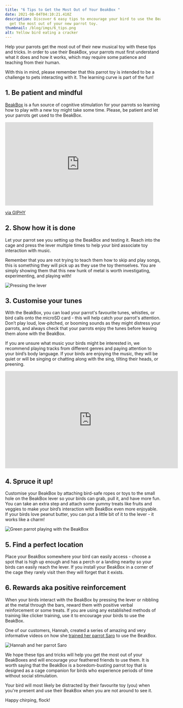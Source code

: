 ```yaml
---
title: "6 Tips to Get the Most Out of Your BeakBox "
date: 2021-08-04T04:10:21.410Z
description: Discover 6 easy tips to encourage your bird to use the BeakBox and
  get the most out of your new parrot toy.
thumbnail: /blog/imgs/6_tips.png
alt: Yellow bird eating a cracker
---
```


Help your parrots get the most out of their new musical toy with these tips and tricks. In order to use their BeakBox, your parrots must first understand what it does and how it works, which may require some patience and teaching from their human.

With this in mind, please remember that this parrot toy is intended to be a challenge to pets interacting with it. The learning curve is part of the fun!

## **1. Be patient and mindful**

[BeakBox](https://mybeakbox.com/) is a fun source of cognitive stimulation for your parrots so learning how to play with a new toy might take some time. Please, be patient and let your parrots get used to the BeakBox.

<iframe src="https://giphy.com/embed/3o6vXJZlfNfAYysryo" width="480" height="270" frameBorder="0" class="giphy-embed" allowFullScreen></iframe><p><a href="https://giphy.com/gifs/netflix-relax-breathe-3o6vXJZlfNfAYysryo">via GIPHY</a></p>

## **2. Show how it is done**

Let your parrot see you setting up the BeakBox and testing it. Reach into the cage and press the lever multiple times to help your bird associate toy interaction with music.

Remember that you are not trying to teach them how to skip and play songs, this is something they will pick up as they use the toy themselves. You are simply showing them that this new hunk of metal is worth investigating, experimenting, and playing with!

![Pressing the lever](/blog/imgs/pressing_lever_gif.gif)

## **3. Customise your tunes**

With the BeakBox, you can load your parrot's favourite tunes, whistles, or bird calls onto the microSD card - this will help catch your parrot's attention. Don’t play loud, low-pitched, or booming sounds as they might distress your parrots, and always check that your parrots enjoy the tunes before leaving them alone with the BeakBox.

If you are unsure what music your birds might be interested in, we recommend playing tracks from different genres and paying attention to your bird’s body language. If your birds are enjoying the music, they will be quiet or will be singing or chatting along with the sing, tilting their heads, or preening.

<iframe width="560" height="315" src="https://www.youtube.com/embed/6VnczBUTtNY" title="YouTube video player" frameborder="0" allow="accelerometer; autoplay; clipboard-write; encrypted-media; gyroscope; picture-in-picture" allowfullscreen></iframe>

## **4. Spruce it up!**

Customise your BeakBox by attaching bird-safe ropes or toys to the small hole on the BeakBox lever so your birds can grab, pull it, and have more fun. You can take an extra step and attach some yummy treats like fruits and veggies to make your bird’s interaction with BeakBox even more enjoyable. If your birds love peanut butter, you can put a little bit of it to the lever - it works like a charm!

![Green parrot playing with the BeakBox](/blog/imgs/magick.jpg)

## **5. Find a perfect location**

Place your BeakBox somewhere your bird can easily access - choose a spot that is high up enough and has a perch or a landing nearby so your birds can easily reach the lever. If you install your BeakBox in a corner of the cage they rarely visit then they will forget that it exists.

## **6. Rewards aka positive reinforcement**

When your birds interact with the BeakBox by pressing the lever or nibbling at the metal through the bars, reward them with positive verbal reinforcement or some treats. If you are using any established methods of training like clicker training, use it to encourage your birds to use the BeakBox.

One of our customers, Hannah, created a series of amazing and very informative videos on how she [trained her parrot Saro](https://www.youtube.com/watch?v=CpAaNyHDu2s) to use the BeakBox.

![Hannah and her parrot Saro](/blog/imgs/hannah_and_saro.png)

We hope these tips and tricks will help you get the most out of your BeakBoxes and will encourage your feathered friends to use them. It is worth saying that the BeakBox is a boredom-busting parrot toy that is designed as a cage companion for birds who experience periods of time without social stimulation.

Your bird will most likely be distracted by their favourite toy (you) when you're present and use their BeakBox when you are not around to see it.

Happy chirping, flock!
